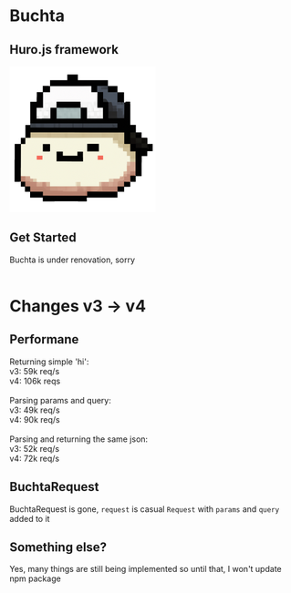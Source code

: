 # Buchta
## Huro.js framework

<img src="buchta.png" alt="Buchta Logo" width="256"/>

## Get Started

Buchta is under renovation, sorry<br>
<br>

# Changes v3 -> v4

## Performane

Returning simple 'hi': <br>
v3: 59k req/s<br>
v4: 106k reqs<br>
<br>
Parsing params and query: <br>
v3: 49k req/s<br>
v4: 90k req/s<br>
<br>
Parsing and returning the same json: <br>
v3: 52k req/s<br>
v4: 72k req/s<br>

## BuchtaRequest
BuchtaRequest is gone, `request` is casual `Request` with `params` and `query` added to it

## Something else?
Yes, many things are still being implemented so until that, I won't update npm package